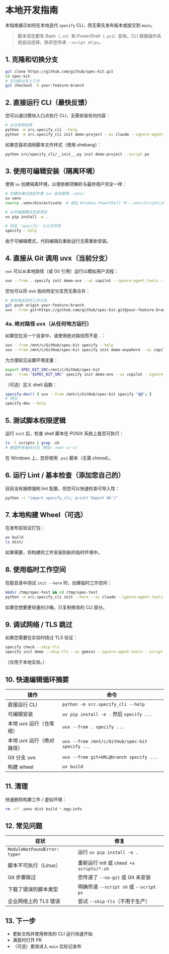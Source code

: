 # 本地开发指南

本指南展示如何在本地迭代 `specify` CLI，而无需先发布版本或提交到 `main`。

> 脚本现在都有 Bash（`.sh`）和 PowerShell（`.ps1`）变体。CLI 根据操作系统自动选择，除非您传递 `--script sh|ps`。

## 1. 克隆和切换分支

```bash
git clone https://github.com/github/spec-kit.git
cd spec-kit
# 在功能分支上工作
git checkout -b your-feature-branch
```

## 2. 直接运行 CLI（最快反馈）

您可以通过模块入口点执行 CLI，无需安装任何内容：

```bash
# 从仓库根目录
python -m src.specify_cli --help
python -m src.specify_cli init demo-project --ai claude --ignore-agent-tools --script sh
```

如果您喜欢调用脚本文件样式（使用 shebang）：

```bash
python src/specify_cli/__init__.py init demo-project --script ps
```

## 3. 使用可编辑安装（隔离环境）

使用 `uv` 创建隔离环境，以便依赖项解析与最终用户完全一样：

```bash
# 创建并激活虚拟环境（uv 自动管理 .venv）
uv venv
source .venv/bin/activate  # 或在 Windows PowerShell 中：.venv\Scripts\Activate.ps1

# 以可编辑模式安装项目
uv pip install -e .

# 现在 'specify' 入口点可用
specify --help
```

由于可编辑模式，代码编辑后重新运行无需重新安装。

## 4. 直接从 Git 调用 uvx（当前分支）

`uvx` 可以从本地路径（或 Git 引用）运行以模拟用户流程：

```bash
uvx --from . specify init demo-uvx --ai copilot --ignore-agent-tools --script sh
```

您也可以将 uvx 指向特定分支而无需合并：

```bash
# 首先推送您的工作分支
git push origin your-feature-branch
uvx --from git+https://github.com/github/spec-kit.git@your-feature-branch specify init demo-branch-test --script ps
```

### 4a. 绝对路径 uvx（从任何地方运行）

如果您在另一个目录中，请使用绝对路径而不是 `.`：

```bash
uvx --from /mnt/c/GitHub/spec-kit specify --help
uvx --from /mnt/c/GitHub/spec-kit specify init demo-anywhere --ai copilot --ignore-agent-tools --script sh
```

为方便起见设置环境变量：
```bash
export SPEC_KIT_SRC=/mnt/c/GitHub/spec-kit
uvx --from "$SPEC_KIT_SRC" specify init demo-env --ai copilot --ignore-agent-tools --script ps
```

（可选）定义 shell 函数：
```bash
specify-dev() { uvx --from /mnt/c/GitHub/spec-kit specify "$@"; }
# 然后
specify-dev --help
```

## 5. 测试脚本权限逻辑

运行 `init` 后，检查 shell 脚本在 POSIX 系统上是否可执行：

```bash
ls -l scripts | grep .sh
# 期望所有者执行位（例如 -rwxr-xr-x）
```
在 Windows 上，您将使用 `.ps1` 脚本（无需 chmod）。

## 6. 运行 Lint / 基本检查（添加您自己的）

目前没有捆绑强制 lint 配置，但您可以快速检查可导入性：
```bash
python -c "import specify_cli; print('Import OK')"
```

## 7. 本地构建 Wheel（可选）

在发布前验证打包：

```bash
uv build
ls dist/
```
如果需要，将构建的工件安装到新的临时环境中。

## 8. 使用临时工作空间

在脏目录中测试 `init --here` 时，创建临时工作空间：

```bash
mkdir /tmp/spec-test && cd /tmp/spec-test
python -m src.specify_cli init --here --ai claude --ignore-agent-tools --script sh  # 如果仓库复制到这里
```
如果您想要更轻量的沙箱，只复制修改的 CLI 部分。

## 9. 调试网络 / TLS 跳过

如果您需要在实验时绕过 TLS 验证：

```bash
specify check --skip-tls
specify init demo --skip-tls --ai gemini --ignore-agent-tools --script ps
```
（仅用于本地实验。）

## 10. 快速编辑循环摘要

| 操作 | 命令 |
|--------|---------|
| 直接运行 CLI | `python -m src.specify_cli --help` |
| 可编辑安装 | `uv pip install -e .` 然后 `specify ...` |
| 本地 uvx 运行（仓库根） | `uvx --from . specify ...` |
| 本地 uvx 运行（绝对路径） | `uvx --from /mnt/c/GitHub/spec-kit specify ...` |
| Git 分支 uvx | `uvx --from git+URL@branch specify ...` |
| 构建 wheel | `uv build` |

## 11. 清理

快速删除构建工件 / 虚拟环境：
```bash
rm -rf .venv dist build *.egg-info
```

## 12. 常见问题

| 症状 | 修复 |
|---------|-----|
| `ModuleNotFoundError: typer` | 运行 `uv pip install -e .` |
| 脚本不可执行（Linux） | 重新运行 init 或 `chmod +x scripts/*.sh` |
| Git 步骤跳过 | 您传递了 `--no-git` 或 Git 未安装 |
| 下载了错误的脚本类型 | 明确传递 `--script sh` 或 `--script ps` |
| 企业网络上的 TLS 错误 | 尝试 `--skip-tls`（不用于生产） |

## 13. 下一步

- 更新文档并使用修改的 CLI 运行快速开始
- 满意时打开 PR
- （可选）更改进入 `main` 后标记发布

